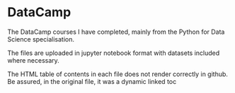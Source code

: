 # DataCamp
The DataCamp courses I have completed, mainly from the Python for Data Science specialisation.

The files are uploaded in jupyter notebook format with datasets included where necessary.

The HTML table of contents in each file does not render correctly in github. Be assured, in the original file, it was a dynamic linked toc
